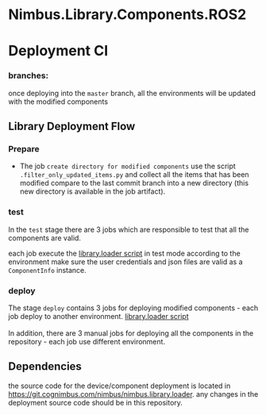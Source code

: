 # Nimbus.Library.Components.ROS2


# Deployment CI

### branches:
once deploying into the `master` branch, all the environments will be updated with the modified components 
## Library Deployment Flow
### Prepare
* The job `create directory for modified components` use the script `.filter_only_updated_items.py` and collect all the items that has been modified compare to the last commit branch into a new directory (this new directory is available in the job artifact).

### test
In the `test` stage there are 3 jobs which are responsible to test that all the components are valid. 

each job execute the <a href="https://git.cognimbus.com/nimbus/nimbus.library.loader/-/tree/develop/script_cli/PushComponentsDevices">library.loader script</a> in test mode according to the environment make sure the user credentials and json files are valid as a `ComponentInfo` instance.
### deploy
The stage `deploy` contains 3 jobs for deploying modified components - each job deploy to another environment.
<a href="https://git.cognimbus.com/nimbus/nimbus.library.loader/-/tree/develop/script_cli/PushComponentsDevices">library.loader script</a>
</br>
</br>
In addition, there are 3 manual jobs for deploying all the components in the repository - each job use different environment.  

## Dependencies
the source code for the device/component deployment is located in https://git.cognimbus.com/nimbus/nimbus.library.loader. any changes in the deployment source code should be in this repository. 


